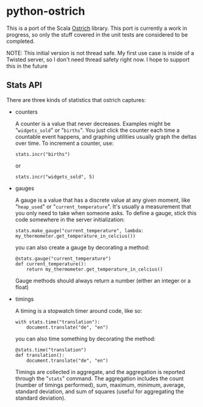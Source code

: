 # python-ostrich

This is a port of the Scala [Ostrich](http://github.com/robey/ostrich) library. This port is currently a work in progress, so only the stuff covered in the unit tests are considered to be completed.

NOTE: This initial version is not thread safe. My first use case is inside of a Twisted server, so I don't need thread safety right now. I hope to support this in the future

## Stats API ##

There are three kinds of statistics that ostrich captures:

- counters
  
  A counter is a value that never decreases. Examples might be "`widgets_sold`" or "`births`". You
  just click the counter each time a countable event happens, and graphing utilities usually graph
  the deltas over time. To increment a counter, use:
 
      stats.incr("births")
 
  or

      stats.incr("widgets_sold", 5)

- gauges

  A gauge is a value that has a discrete value at any given moment, like "`heap_used`" or
  "`current_temperature`". It's usually a measurement that you only need to take when someone asks.
  To define a gauge, stick this code somewhere in the server initialization:

      stats.make_gauge("current_temperature", lambda: my_thermometer.get_temperature_in_celcius())

  you can also create a gauge by decorating a method:

      @stats.gauge("current_temperature")
      def current_temperature():
          return my_thermometer.get_temperature_in_celcius()

  Gauge methods should always return a number (either an integer or a float)

- timings

  A timing is a stopwatch timer around code, like so:

      with stats.time("translation"):
          document.translate("de", "en")

  you can also time something by decorating the method:

      @stats.time("translation")
      def translation():
          document.translate("de", "en")

  Timings are collected in aggregate, and the aggregation is reported through the "`stats`" command.
  The aggregation includes the count (number of timings performed), sum, maximum, minimum, average,
  standard deviation, and sum of squares (useful for aggregating the standard deviation).